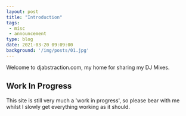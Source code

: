 ```yaml
---
layout: post
title: "Introduction"
tags:
 - misc
 - announcement
type: blog
date: 2021-03-20 09:09:00
background: '/img/posts/01.jpg'
---
```


Welcome to djabstraction.com, my home for sharing my DJ Mixes.

## Work In Progress

This site is still very much a 'work in progress', so please bear with me whilst I slowly get everything working as it should.